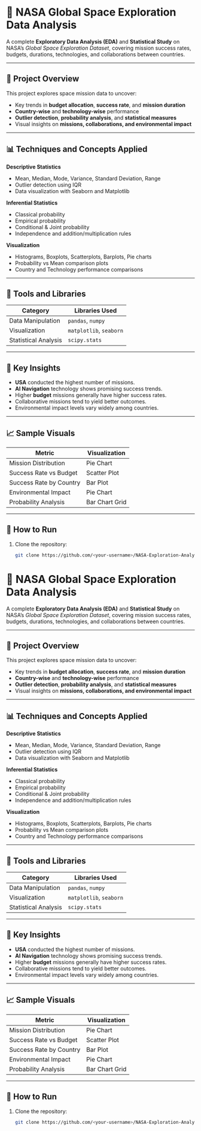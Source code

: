 # 🚀 NASA Global Space Exploration Data Analysis

A complete **Exploratory Data Analysis (EDA)** and **Statistical Study** on NASA’s *Global Space Exploration Dataset*, covering mission success rates, budgets, durations, technologies, and collaborations between countries.

---

## 🧠 Project Overview

This project explores space mission data to uncover:
- Key trends in **budget allocation**, **success rate**, and **mission duration**
- **Country-wise** and **technology-wise** performance
- **Outlier detection**, **probability analysis**, and **statistical measures**
- Visual insights on **missions, collaborations, and environmental impact**

---

## 📊 Techniques and Concepts Applied

**Descriptive Statistics**
- Mean, Median, Mode, Variance, Standard Deviation, Range  
- Outlier detection using IQR  
- Data visualization with Seaborn and Matplotlib  

**Inferential Statistics**
- Classical probability  
- Empirical probability  
- Conditional & Joint probability  
- Independence and addition/multiplication rules  

**Visualization**
- Histograms, Boxplots, Scatterplots, Barplots, Pie charts  
- Probability vs Mean comparison plots  
- Country and Technology performance comparisons  

---

## 🧩 Tools and Libraries

| Category | Libraries Used |
|-----------|----------------|
| Data Manipulation | `pandas`, `numpy` |
| Visualization | `matplotlib`, `seaborn` |
| Statistical Analysis | `scipy.stats` |

---

## 🧮 Key Insights

- **USA** conducted the highest number of missions.  
- **AI Navigation** technology shows promising success trends.  
- Higher **budget** missions generally have higher success rates.  
- Collaborative missions tend to yield better outcomes.  
- Environmental impact levels vary widely among countries.

---

## 📈 Sample Visuals

| Metric | Visualization |
|--------|----------------|
| Mission Distribution | Pie Chart |
| Success Rate vs Budget | Scatter Plot |
| Success Rate by Country | Bar Plot |
| Environmental Impact | Pie Chart |
| Probability Analysis | Bar Chart Grid |

---

## 🧾 How to Run

1. Clone the repository:
   ```bash
   git clone https://github.com/<your-username>/NASA-Exploration-Analysis.git
# 🚀 NASA Global Space Exploration Data Analysis

A complete **Exploratory Data Analysis (EDA)** and **Statistical Study** on NASA’s *Global Space Exploration Dataset*, covering mission success rates, budgets, durations, technologies, and collaborations between countries.

---

## 🧠 Project Overview

This project explores space mission data to uncover:
- Key trends in **budget allocation**, **success rate**, and **mission duration**
- **Country-wise** and **technology-wise** performance
- **Outlier detection**, **probability analysis**, and **statistical measures**
- Visual insights on **missions, collaborations, and environmental impact**

---

## 📊 Techniques and Concepts Applied

**Descriptive Statistics**
- Mean, Median, Mode, Variance, Standard Deviation, Range  
- Outlier detection using IQR  
- Data visualization with Seaborn and Matplotlib  

**Inferential Statistics**
- Classical probability  
- Empirical probability  
- Conditional & Joint probability  
- Independence and addition/multiplication rules  

**Visualization**
- Histograms, Boxplots, Scatterplots, Barplots, Pie charts  
- Probability vs Mean comparison plots  
- Country and Technology performance comparisons  

---

## 🧩 Tools and Libraries

| Category | Libraries Used |
|-----------|----------------|
| Data Manipulation | `pandas`, `numpy` |
| Visualization | `matplotlib`, `seaborn` |
| Statistical Analysis | `scipy.stats` |

---

## 🧮 Key Insights

- **USA** conducted the highest number of missions.  
- **AI Navigation** technology shows promising success trends.  
- Higher **budget** missions generally have higher success rates.  
- Collaborative missions tend to yield better outcomes.  
- Environmental impact levels vary widely among countries.

---

## 📈 Sample Visuals

| Metric | Visualization |
|--------|----------------|
| Mission Distribution | Pie Chart |
| Success Rate vs Budget | Scatter Plot |
| Success Rate by Country | Bar Plot |
| Environmental Impact | Pie Chart |
| Probability Analysis | Bar Chart Grid |

---

## 🧾 How to Run

1. Clone the repository:
   ```bash
   git clone https://github.com/<your-username>/NASA-Exploration-Analysis.git

